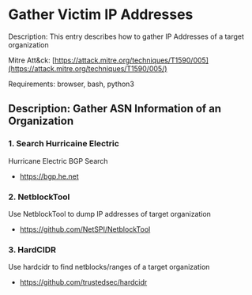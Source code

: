 # Gather Victim IP Addresses

Description: This entry describes how to gather IP Addresses of a target organization

Mitre Att&ck: [https://attack.mitre.org/techniques/T1590/005](https://attack.mitre.org/techniques/T1590/005/)

Requirements: browser, bash, python3

## Description: Gather ASN Information of an Organization

### 1. Search Hurricaine Electric
Hurricane Electric BGP Search
 - https://bgp.he.net

### 2. NetblockTool
Use NetblockTool to dump IP addresses of target organization
 - https://github.com/NetSPI/NetblockTool 

### 3. HardCIDR
Use hardcidr to find netblocks/ranges of a target organization
 - https://github.com/trustedsec/hardcidr
